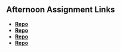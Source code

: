 ## Afternoon Assignment Links

* **[Repo](https://github.com/bjohnson93/game-night)**
* **[Repo](https://github.com/bjohnson93/vendr)**
* **[Repo](https://github.com/bjohnson93/deleteHouse)**
* **[Repo](https://github.com/bjohnson93/<ASSIGNMENT_REPO>)**
